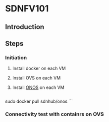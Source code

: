 # SDNFV101
## Introduction

## Steps

### Initiation
1. Install docker on each VM
2. Install OVS on each VM
3. Install [ONOS](http://onosproject.org/) on each VM


    ```sh
sudo docker pull sdnhub/onos
    ```


### Connectivity test with containrs on OVS
